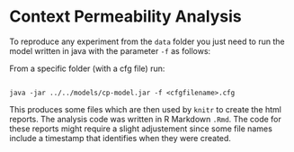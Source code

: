 Context Permeability Analysis
=============================

To reproduce any experiment from the `data` folder 
you just need to run the model written in java with the parameter `-f`
as follows: 

From a specific folder (with a cfg file) run:

```shell

java -jar ../../models/cp-model.jar -f <cfgfilename>.cfg

```

This produces some files which are then used by `knitr` to create the 
html reports. The analysis code was written in R Markdown `.Rmd`. The 
code for these reports might require a slight adjustement since some 
file names include a timestamp that identifies when they were created. 
